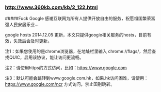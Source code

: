 ﻿### http://www.360kb.com/kb/2_122.html
#####Fuck Google
 感谢互联网为所有人提供开放自由的服务，祝愿祖国繁荣富强人民安居乐业...

google hosts 2014.12.05 更新，本文只提供google相关服务的hosts，目前有效，失效后会及时更新。

注1：如果您使用的是chrome浏览器，在地址栏里输入 chrome://flags/，然后查找QUIC，启用该协议，能让访问更流畅。

注2：请使用https的方式访问，比如：https://www.google.com

注3：默认可能会跳转到www.google.com.hk，如果.hk访问困难，请使用：https://www.google.com/ncr 方式访问，禁止国别跳转。


